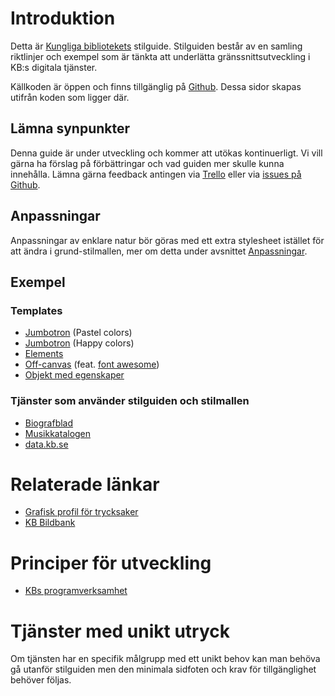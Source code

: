 # Introduktion

Detta är [Kungliga bibliotekets](http://www.kb.se/) stilguide. Stilguiden består av en samling riktlinjer och exempel som är tänkta att underlätta gränssnittsutveckling i KB:s digitala tjänster.

Källkoden är öppen och finns tillgänglig på [Github](https://github.com/Kungbib/frontend-guide). Dessa sidor skapas utifrån koden som ligger där.

## Lämna synpunkter

Denna guide är under utveckling och kommer att utökas kontinuerligt. Vi vill gärna ha förslag på förbättringar och vad guiden mer skulle kunna innehålla. Lämna gärna feedback antingen via [Trello](https://trello.com/b/lPYbNyNq/guide-for-ratt-uttryck) eller via [issues på Github](https://github.com/Kungbib/frontend-guide/issues).

## Anpassningar

Anpassningar av enklare natur bör göras med ett extra stylesheet istället för att ändra i grund-stilmallen, mer om detta under avsnittet [Anpassningar](/frontend-guide/section-9.html).

## Exempel

### Templates

* [Jumbotron](./examples/jumbotron.html) (Pastel colors)
* [Jumbotron](./examples/jumbotron2.html) (Happy colors)
* [Elements](./examples/elements.html)
* [Off-canvas](./examples/offcanvas.html) (feat. [font awesome](http://fontawesome.io/))
* [Objekt med egenskaper](./examples/objectprop.html)

### Tjänster som använder stilguiden och stilmallen

* [Biografblad](https://biografblad.kb.se/)
* [Musikkatalogen](https://musikkatalogen.kb.se/)
* [data.kb.se](https://data.kb.se/)

# Relaterade länkar

* [Grafisk profil för trycksaker](http://kb.idmanuals.com)
* [KB Bildbank](https://www.flickr.com/photos/25300312@N08/)

# Principer för utveckling

* [KBs programverksamhet](http://www.kb.se/Dokument/Programverksamhet/KB_Programmen_low.pdf)

# Tjänster med unikt utryck

Om tjänsten har en specifik målgrupp med ett unikt behov kan man behöva gå utanför stilguiden men den minimala sidfoten och krav för tillgänglighet behöver följas.
